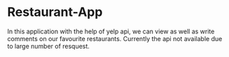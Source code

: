 # Restaurant-App

In this application with the help of yelp api, we can view as well as write comments on our favourite restaurants. Currently the api not available due to large number of resquest.

